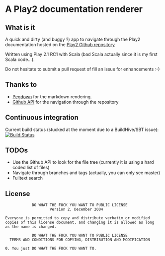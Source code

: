 A Play2 documentation renderer
=====================================

## What is it

A quick and dirty (and buggy ?) app to navigate through the Play2 documentation hosted on the [Play2 Github repository](https://github.com/playframework/Play20/tree/master/documentation/manual)

Written using Play 2.1 RC1 with Scala (bad Scala actually since it is my first Scala code...).

Do not hesitate to submit a pull request of fill an issue for enhancements :-)

## Thanks to

* [Pegdown](https://github.com/sirthias/pegdown/) for the markdown rendering.
* [Github API](http://developer.github.com/) for the navigation through the repository

## Continuous integration

Current build status (stucked at the moment due to a BuildHive/SBT issue): [![Build Status](https://buildhive.cloudbees.com/job/ndeverge/job/play2-docs-renderer/badge/icon)](https://buildhive.cloudbees.com/job/ndeverge/job/play2-docs-renderer/)

## TODOs

* Use the Github API to look for the file tree (<ouch>currently it is using a hard coded list of files</ouch>)
* Navigate through branches and tags (actually, you can only see master)
* Fulltext search

## License

                DO WHAT THE FUCK YOU WANT TO PUBLIC LICENSE
                        Version 2, December 2004

    Everyone is permitted to copy and distribute verbatim or modified
    copies of this license document, and changing it is allowed as long
    as the name is changed.

                DO WHAT THE FUCK YOU WANT TO PUBLIC LICENSE
      TERMS AND CONDITIONS FOR COPYING, DISTRIBUTION AND MODIFICATION

    0. You just DO WHAT THE FUCK YOU WANT TO.